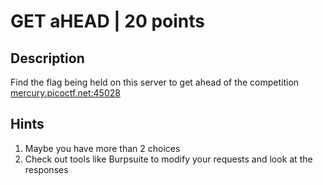 # GET aHEAD | 20 points

## Description

Find the flag being held on this server to get ahead of the competition [mercury.picoctf.net:45028](http://mercury.picoctf.net:45028)

## Hints

1. Maybe you have more than 2 choices
2. Check out tools like Burpsuite to modify your requests and look at the responses
